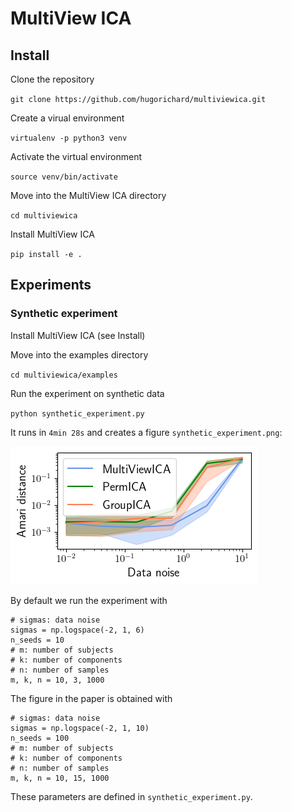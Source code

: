 # MultiView ICA

## Install

Clone the repository

`git clone https://github.com/hugorichard/multiviewica.git`

Create a virual environment

`virtualenv -p python3 venv`


Activate the virtual environment

`source venv/bin/activate`

Move into the MultiView ICA directory

``cd multiviewica``

Install MultiView ICA

`pip install -e .`

## Experiments

### Synthetic experiment

Install MultiView ICA (see Install)

Move into the examples directory

``cd multiviewica/examples``

Run the experiment on synthetic data

`python synthetic_experiment.py`

It runs in `4min 28s` and creates a figure `synthetic_experiment.png`:

![synthetic_experiment](./examples/synthetic_experiment.png)

By default we run the experiment with
```
# sigmas: data noise
sigmas = np.logspace(-2, 1, 6)
n_seeds = 10
# m: number of subjects
# k: number of components
# n: number of samples
m, k, n = 10, 3, 1000
```

The figure in the paper is obtained with
```
# sigmas: data noise
sigmas = np.logspace(-2, 1, 10)
n_seeds = 100
# m: number of subjects
# k: number of components
# n: number of samples
m, k, n = 10, 15, 1000
```
These parameters are defined in `synthetic_experiment.py`.

